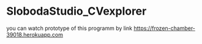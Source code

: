 # SlobodaStudio_CVexplorer

you can watch prototype of this programm by link https://frozen-chamber-39018.herokuapp.com
